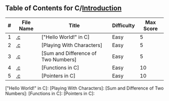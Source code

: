 ## Table of Contents for C/[Introduction](https://www.hackerrank.com/domains/c?filters%5Bsubdomains%5D%5B%5D=c-introduction)

| #  | File Name                                      | Title                               | Difficulty | Max Score |
| -- | ---------------------------------------------- | ----------------------------------- | ---------- | --------- |
| 1  | [.c](.c)                                       | ["Hello World!" in C]               | Easy       | 5         |
| 2  | [.c](.c)                                       | [Playing With Characters]           | Easy       | 5         |
| 3  | [.c](.c)                                       | [Sum and Difference of Two Numbers] | Easy       | 5         |
| 4  | [.c](.c)                                       | [Functions in C]                    | Easy       | 10        |
| 5  | [.c](.c)                                       | [Pointers in C]                     | Easy       | 10        |

["Hello World!" in C]: 
[Playing With Characters]: 
[Sum and Difference of Two Numbers]: 
[Functions in C]: 
[Pointers in C]: 
